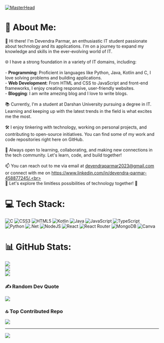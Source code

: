 [![MasterHead]([(https://1.bp.blogspot.com/-7A4WynwLsMw/XbBpCXG8fHI/AAAAAAAAMt4/uOa1bpLskYgrwGbllhSu2SDj_Mig8SXJQCLcBGAsYHQ/s1600/2000_600px.gif))](#)
# 💫 About Me:
👋 Hi there! I'm Devendra Parmar, an enthusiastic IT student passionate about technology and its applications. I'm on a journey to expand my knowledge and skills in the ever-evolving world of IT.<br><br>🌐 I have a strong foundation in a variety of IT domains, including:<br><br>- **Programming**: Proficient in languages like Python, Java, Kotlin and C, I love solving problems and building applications.<br>- **Web Development**: From HTML and CSS to JavaScript and front-end frameworks, I enjoy creating responsive, user-friendly websites.<br>- **Blogging**: I am write amezing blog and I love to write blogs.<br><br>📚 Currently, I'm a student at Darshan University pursuing a degree in IT. Learning and keeping up with the latest trends in the field is what excites me the most.<br><br>🛠️ I enjoy tinkering with technology, working on personal projects, and contributing to open-source initiatives. You can find some of my work and code repositories right here on GitHub.<br><br>🌱 Always open to learning, collaborating, and making new connections in the tech community. Let's learn, code, and build together!<br><br>📫 You can reach out to me via email at devendraparmar2023@gmail.com or connect with me on https://www.linkedin.com/in/devendra-parmar-458877245/.<br><br>🚀 Let's explore the limitless possibilities of technology together! 🤖<br>


# 💻 Tech Stack:
![C](https://img.shields.io/badge/c-%2300599C.svg?style=for-the-badge&logo=c&logoColor=white) ![CSS3](https://img.shields.io/badge/css3-%231572B6.svg?style=for-the-badge&logo=css3&logoColor=white) ![HTML5](https://img.shields.io/badge/html5-%23E34F26.svg?style=for-the-badge&logo=html5&logoColor=white) ![Kotlin](https://img.shields.io/badge/kotlin-%237F52FF.svg?style=for-the-badge&logo=kotlin&logoColor=white) ![Java](https://img.shields.io/badge/java-%23ED8B00.svg?style=for-the-badge&logo=openjdk&logoColor=white) ![JavaScript](https://img.shields.io/badge/javascript-%23323330.svg?style=for-the-badge&logo=javascript&logoColor=%23F7DF1E) ![TypeScript](https://img.shields.io/badge/typescript-%23007ACC.svg?style=for-the-badge&logo=typescript&logoColor=white) ![Python](https://img.shields.io/badge/python-3670A0?style=for-the-badge&logo=python&logoColor=ffdd54) ![.Net](https://img.shields.io/badge/.NET-5C2D91?style=for-the-badge&logo=.net&logoColor=white) ![NodeJS](https://img.shields.io/badge/node.js-6DA55F?style=for-the-badge&logo=node.js&logoColor=white) ![React](https://img.shields.io/badge/react-%2320232a.svg?style=for-the-badge&logo=react&logoColor=%2361DAFB) ![React Router](https://img.shields.io/badge/React_Router-CA4245?style=for-the-badge&logo=react-router&logoColor=white) ![MongoDB](https://img.shields.io/badge/MongoDB-%234ea94b.svg?style=for-the-badge&logo=mongodb&logoColor=white) ![Canva](https://img.shields.io/badge/Canva-%2300C4CC.svg?style=for-the-badge&logo=Canva&logoColor=white)
# 📊 GitHub Stats:
![](https://github-readme-stats.vercel.app/api?username=DevendraCollage&theme=highcontrast&hide_border=false&include_all_commits=false&count_private=false)<br/>
![](https://github-readme-streak-stats.herokuapp.com/?user=DevendraCollage&theme=highcontrast&hide_border=false)<br/>
![](https://github-readme-stats.vercel.app/api/top-langs/?username=DevendraCollage&theme=highcontrast&hide_border=false&include_all_commits=false&count_private=false&layout=compact)

### ✍️ Random Dev Quote
![](https://quotes-github-readme.vercel.app/api?type=horizontal&theme=radical)

### 🔝 Top Contributed Repo
![](https://github-contributor-stats.vercel.app/api?username=DevendraCollage&limit=5&theme=dark&combine_all_yearly_contributions=true)

---
[![](https://visitcount.itsvg.in/api?id=DevendraCollage&icon=0&color=0)](https://visitcount.itsvg.in)

<!-- Proudly created with GPRM ( https://gprm.itsvg.in ) -->
